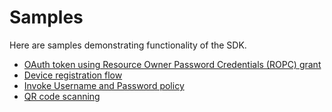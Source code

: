 # Samples

Here are samples demonstrating functionality of the SDK.

- [OAuth token using Resource Owner Password Credentials (ROPC) grant](OAuth)
- [Device registration flow](DeviceRegistration)
- [Invoke Username and Password policy](PasswordPolicy)
- [QR code scanning](QRcodeScan)
